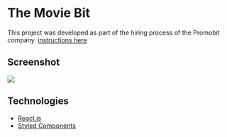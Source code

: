 # The Movie Bit

This project was developed as part of the hiring process of the Promobit company. [instructions here](https://github.com/Promobit/front-end-challenge)

## Screenshot

![](./tmdbit.gif)

## Technologies
- [React.js](https://pt-br.reactjs.org/)
- [Styled Components](https://styled-components.com/)